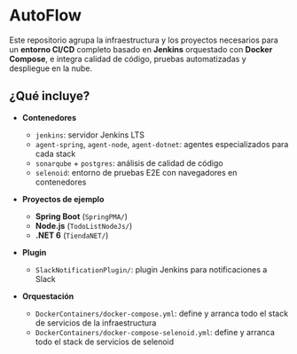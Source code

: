 # AutoFlow

Este repositorio agrupa la infraestructura y los proyectos necesarios para un **entorno CI/CD** completo basado en **Jenkins** orquestado con **Docker Compose**, e integra calidad de código, pruebas automatizadas y despliegue en la nube.

## ¿Qué incluye?

- **Contenedores**  
  - `jenkins`: servidor Jenkins LTS  
  - `agent-spring`, `agent-node`, `agent-dotnet`: agentes especializados para cada stack  
  - `sonarqube` + `postgres`: análisis de calidad de código  
  - `selenoid`: entorno de pruebas E2E con navegadores en contenedores  

- **Proyectos de ejemplo**  
  - **Spring Boot** (`SpringPMA/`)  
  - **Node.js** (`TodoListNodeJs/`)  
  - **.NET 6** (`TiendaNET/`)  

- **Plugin**  
  - `SlackNotificationPlugin/`: plugin Jenkins para notificaciones a Slack  
 

- **Orquestación**  
  - `DockerContainers/docker-compose.yml`: define y arranca todo el stack de servicios de la infraestructura
  - `DockerContainers/docker-compose-selenoid.yml`: define y arranca todo el stack de servicios de selenoid
